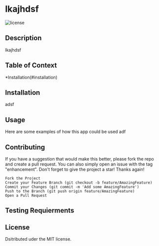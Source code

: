 
  # lkajhdsf
  ![license](https://img.shields.io/badge/license-MIT-green.svg)

  ## Description
  lkajhdsf

  ## Table of Context
  *Installation(#installation)

  ## Installation
  
  adsf

  ## Usage
  Here are some examples of how this app could be used
  adf


  ## Contributing
    
If you have a suggestion that would make this better, please fork the repo and create a pull request. You can also simply open an issue with the tag "enhancement". Don't forget to give the project a star! Thanks again!

    Fork the Project
    Create your Feature Branch (git checkout -b feature/AmazingFeature)
    Commit your Changes (git commit -m 'Add some AmazingFeature')
    Push to the Branch (git push origin feature/AmazingFeature)
    Open a Pull Request


  ## Testing Requierments 

  ## License
  Dsitributed uder the MIT license. 
  